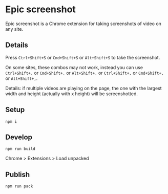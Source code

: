 # Epic screenshot

Epic screenshot is a Chrome extension for taking screenshots of video on any site.

## Details

Press `Ctrl+Shift+S` or `Cmd+Shift+S` or `Alt+Shift+S` to take the screenshot.

On some sites, these combos may not work, instead you can use `Ctrl+Shift+.` or `Cmd+Shift+.` or `Alt+Shift+.` or `Ctrl+Shift+,` or `Cmd+Shift+,` or `Alt+Shift+,`.

Details: if multiple videos are playing on the page, the one with the largest width and height (actually with x height) will be screenshotted.


## Setup
```
npm i
```

## Develop
```
npm run build
```
Chrome > Extensions > Load unpacked

## Publish
```
npm run pack
```
